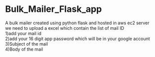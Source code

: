 # Bulk_Mailer_Flask_app
A bulk mailer created using python flask and hosted in aws ec2 server <br>
we need to upload a excel which contain the list of mail ID<br>
1)add your mail id<br>
2)add your 16 digit app password which will be in your google account<br>
3)Subject of the mail<br>
4)Body of the mail<br>
